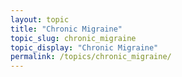 ```yaml
---
layout: topic
title: "Chronic Migraine"
topic_slug: chronic_migraine
topic_display: "Chronic Migraine"
permalink: /topics/chronic_migraine/
---
```



